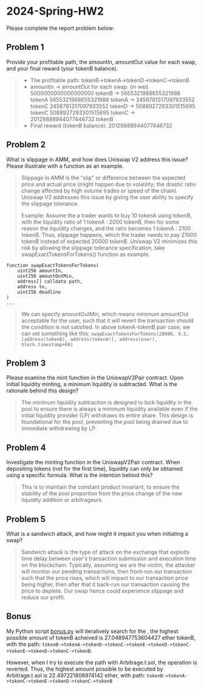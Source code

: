# 2024-Spring-HW2

Please complete the report problem below:

## Problem 1
Provide your profitable path, the amountIn, amountOut value for each swap, and your final reward (your tokenB balance).

>   * The profitable path: tokenB->tokenA->tokenD->tokenC->tokenB
>   * amountIn -> amountOut for each swap: (in wei)
    5000000000000000000 tokenB -> 5655321988655321988 tokenA
    5655321988655321988 tokenA -> 2458781317097933552 tokenC
    2458781317097933552 tokenD -> 5088927293301515695 tokenC
    5088927293301515695 tokenC -> 20129888944077446732 tokenB
>   * Final reward (tokenB balance): 20129888944077446732


## Problem 2
What is slippage in AMM, and how does Uniswap V2 address this issue? Please illustrate with a function as an example.

> Slippage in AMM is the "slip" or difference between the expected price and actual price (might happen due to volatility; the drastic ratio change affected by high volume trades or speed of the chain). Uniswap V2 addresses this issue by giving the user ability to specify the slippage tolerance.
>
> Example: Assume the a trader wants to buy 10 tokenA using tokenB, with the liquidity ratio of 1 tokenA : 2000 tokenB, then for some reason the liquidity changes, and the ratio becomes 1 tokenA : 2100 tokenB. Thus, slippage happens, which the trader needs to pay 21000 tokenB instead of expected 20000 tokenB. Uniswap V2 minimizes this risk by allowing the slippage tolerance specification, take swapExactTokensForTokens() function as example.
```solidity
function swapExactTokensForTokens(
    uint256 amountIn,
    uint256 amountOutMin,
    address[] calldata path,
    address to,
    uint256 deadline
) 
...
``` 
> We can specify amountOutMin, which means minimum amountOut acceptable for the user, such that it will revert the transaction should the condition is not satisfied. In above tokenA-tokenB pair case, we can set something like this:
`swapExactTokensForTokens(20000, 9.5, [address(tokenB), address(tokenA)], address(user), block.timestamp+60)`


## Problem 3
Please examine the mint function in the UniswapV2Pair contract. Upon initial liquidity minting, a minimum liquidity is subtracted. What is the rationale behind this design?

> The minimum liquidity subtraction is designed to lock liquidity in the pool to ensure there is always a minimum liquidity available even if the initial liquidity provider (LP) withdraws its entire share. This design is foundational for the pool, preventing the pool being drained due to immediate withdrawing by LP.  

## Problem 4
Investigate the minting function in the UniswapV2Pair contract. When depositing tokens (not for the first time), liquidity can only be obtained using a specific formula. What is the intention behind this?

> This is to maintain the constant product invariant, to ensure the stability of the pool proportion from the price change of the new liquidity addition or arbitrageurs. 

## Problem 5
What is a sandwich attack, and how might it impact you when initiating a swap?

> Sandwich attack is the type of attack on the exchange that exploits time delay between user's transaction submission and execution time on the blockchain. Typically, assuming we are the victim, the attacker will monitor our pending transactions, then front-run our transaction such that the price rises, which will impact to our transaction price being higher, then after that it back-run our transaction causing the price to deplete. Our swap hence could experience slippage and reduce our profit. 

  
    

## Bonus
My Python script [bonus.py](bonus.py) will iteratively search for the , the highest possible amount of tokenB acheived is 27.048947753604427 ether tokenB, with the path: `tokenB->tokenA->tokenD->tokenC->tokenE->tokenD->tokenC->tokenE->tokenD->tokenC->tokenB`. 

However, when I try to execute the path with Arbitrage.t.sol, the operation is reverted. Thus, the highest amount possible to be executed by Arbitrage.t.sol is 22.497221806974142 ether, with path: `tokenB->tokenA->tokenC->tokenE->tokenD->tokenC->tokenB`

